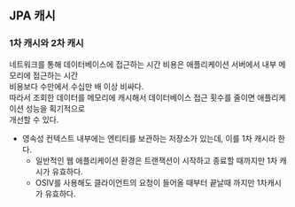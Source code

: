 ## JPA 캐시
### 1차 캐시와 2차 캐시
네트워크를 통해 데이터베이스에 접근하는 시간 비용은 애플리케이션 서버에서 내부 메모리에 접근하는 시간  
비용보다 수만에서 수십만 배 이상 비싸다.  
따라서 조회한 데이터를 메모리에 캐시해서 데이터베이스 접근 횟수를 줄이면 애플리케이션 성능을 획기적으로  
개선할 수 있다.

- 영속성 컨텍스트 내부에는 엔티티를 보관하는 저장소가 있는데, 이를 1차 캐시라 한다.
  - 일반적인 웹 애플리케이션 환경은 트랜잭션이 시작하고 종료할 때까지만 1차 캐시가 유효하다.
  - OSIV를 사용해도 클라이언트의 요청이 들어올 때부터 끝날때 까지만 1차캐시가 유효하다.
